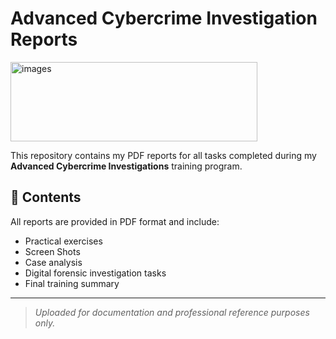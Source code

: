 # Advanced Cybercrime Investigation Reports
<img width="395" height="127" alt="images" src="https://github.com/user-attachments/assets/435f0e43-a37d-47c6-af29-05827148f5fa" />

This repository contains my PDF reports for all tasks completed during my **Advanced Cybercrime Investigations** training program.

## 📘 Contents
All reports are provided in PDF format and include:
- Practical exercises
- Screen Shots
- Case analysis
- Digital forensic investigation tasks
- Final training summary
---
> *Uploaded for documentation and professional reference purposes only.*

